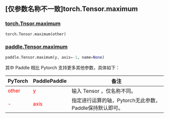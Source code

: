 ## [仅参数名称不一致]torch.Tensor.maximum

### [torch.Tnsor.maximum](https://pytorch.org/docs/stable/generated/torch.Tensor.maximum.html#torch.Tensor.maximum)

```python
torch.Tensor.maximum(other)
```

### [paddle.Tensor.maximum](https://www.paddlepaddle.org.cn/documentation/docs/zh/api/paddle/Tensor_cn.html#maximum-y-axis-1-name-none)

```python
paddle.Tensor.maximum(y, axis=-1, name=None)
```

其中 Paddle 相比 Pytorch 支持更多其他参数，具体如下：

| PyTorch                          | PaddlePaddle                    | 备注                                 |
|----------------------------------|---------------------------------|------------------------------------|
| <font color='red'> other </font> | <font color='red'> y </font>    | 输⼊ Tensor ，仅名称不同。                  |
| <font color='red'> - </font>     | <font color='red'> axis </font> | 指定进行运算的轴，Pytorch无此参数，Paddle保持默认即可。 |